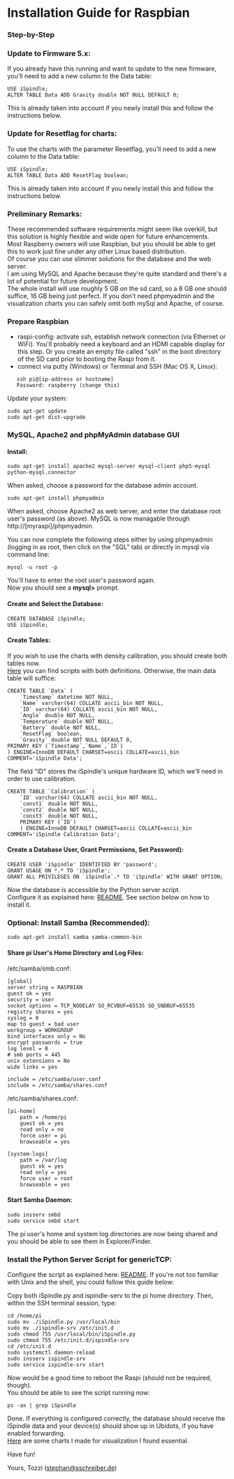 
# Installation Guide for Raspbian 
### Step-by-Step


### Update to Firmware 5.x:
If you already have this running and want to update to the new firmware, you'll need to add a new column to the Data table:

	USE iSpindle;
	ALTER TABLE Data ADD Gravity double NOT NULL DEFAULT 0;

This is already taken into account if you newly install this and follow the instructions below.

### Update for Resetflag for charts:
To use the charts with the parameter Resetflag, you'll need to add a new column to the Data table:

	USE iSpindle;
	ALTER TABLE Data ADD ResetFlag boolean;

This is already taken into account if you newly install this and follow the instructions below.

### Preliminary Remarks:

These recommended software requirements might seem like overkill, but this solution is highly flexible and wide open for future enhancements.    
Most Raspberry owners will use Raspbian, but you should be able to get this to work just fine under any other Linux based distribution.    
Of course you can use slimmer solutions for the database and the web server.    
I am using MySQL and Apache because they're quite standard and there's a lot of potential for future development.    
The whole install will use roughly 5 GB on the sd card, so a 8 GB one should suffice, 16 GB being just perfect.
If you don't need phpmyadmin and the visualization charts you can safely omit both mySql and Apache, of course.

### Prepare Raspbian 
- raspi-config: activate ssh, establish network connection (via Ethernet or WiFi). You'll probably need a keyboard and an HDMI capable display for this step. Or you create an empty file called "ssh" in the boot directory of the SD card prior to booting the Raspi from it.
- connect via putty (Windows) or Terminal and SSH (Mac OS X, Linux):
```           
   ssh pi@[ip-address or hostname] 
   Password: raspberry (change this)
```
Update your system:

	sudo apt-get update
	sudo apt-get dist-upgrade

### MySQL, Apache2 and phpMyAdmin database GUI 

#### Install:

	sudo apt-get install apache2 mysql-server mysql-client php5-mysql python-mysql.connector

When asked, choose a password for the database admin account.

	sudo apt-get install phpmyadmin

When asked, choose Apache2 as web server, and enter the database root user's password (as above).
MySQL is now managable through http://[myraspi]/phpmyadmin.

You can now complete the following steps either by using phpmyadmin (logging in as root, then click on the "SQL" tab) or directly in mysql via command line:

	mysql -u root -p

You'll have to enter the root user's password again.    
Now you should see a **mysql>** prompt.

#### Create and Select the Database:
	CREATE DATABASE iSpindle;
	USE iSpindle;

#### Create Tables:

If you wish to use the charts with density calibration, you should create both tables now.    
[Here](./MySQL_CreateTables.sql) you can find scripts with both definitions.
Otherwise, the main data table will suffice:

	CREATE TABLE `Data` (
 		`Timestamp` datetime NOT NULL,
 		`Name` varchar(64) COLLATE ascii_bin NOT NULL,
 		`ID` varchar(64) COLLATE ascii_bin NOT NULL,
 		`Angle` double NOT NULL,
 		`Temperature` double NOT NULL,
 		`Battery` double NOT NULL,
		`ResetFlag` boolean,
		`Gravity` double NOT NULL DEFAULT 0,
 	PRIMARY KEY (`Timestamp`,`Name`,`ID`)
	) ENGINE=InnoDB DEFAULT CHARSET=ascii COLLATE=ascii_bin COMMENT='iSpindle Data';

The field "ID" stores the iSpindle's unique hardware ID, which we'll need in order to use calibration.

	CREATE TABLE `Calibration` (
		`ID` varchar(64) COLLATE ascii_bin NOT NULL,
		`const1` double NOT NULL,
		`const2` double NOT NULL,
		`const3` double NOT NULL,
		PRIMARY KEY (`ID`)
		) ENGINE=InnoDB DEFAULT CHARSET=ascii COLLATE=ascii_bin COMMENT='iSpindle Calibration Data';

#### Create a Database User, Grant Permissions, Set Password):

	CREATE USER 'iSpindle' IDENTIFIED BY 'password';
	GRANT USAGE ON *.* TO 'iSpindle';
	GRANT ALL PRIVILEGES ON `iSpindle`.* TO 'iSpindle' WITH GRANT OPTION;

Now the database is accessible by the Python server script.    
Configure it as explained here: [README](./README_en.md).
See section below on how to install it.


### Optional: Install Samba (Recommended):

	sudo apt-get install samba samba-common-bin

#### Share pi User's Home Directory and Log Files:

/etc/samba/smb.conf:

	[global]
 	server string = RASPBIAN
 	guest ok = yes
 	security = user
 	socket options = TCP_NODELAY SO_RCVBUF=65535 SO_SNDBUF=65535
 	registry shares = yes
 	syslog = 0
 	map to guest = bad user
 	workgroup = WORKGROUP
 	bind interfaces only = No
 	encrypt passwords = true
 	log level = 0
	# smb ports = 445
 	unix extensions = No
 	wide links = yes

 	include = /etc/samba/user.conf
 	include = /etc/samba/shares.conf


/etc/samba/shares.conf:

	[pi-home]
    	path = /home/pi
    	guest ok = yes
    	read only = no
    	force user = pi
    	browseable = yes

	[system-logs]
    	path = /var/log
    	guest ok = yes
    	read only = yes
    	force user = root
    	browseable = yes

#### Start Samba Daemon:

	sudo insserv smbd
	sudo service smbd start

The pi user's home and system log directories are now being shared and you should be able to see them in Explorer/Finder.

### Install the Python Server Script for genericTCP:
Configure the script as explained here: [README](./README_en.md).
If you're not too familiar with Unix and the shell, you could follow this guide below:

Copy both iSpindle.py and ispindle-serv to the pi home directory.
Then, within the SSH terminal session, type:

    cd /home/pi
    sudo mv ./iSpindle.py /usr/local/bin
	sudo mv ./ispindle-srv /etc/init.d
	sudo chmod 755 /usr/local/bin/iSpindle.py
	sudo chmod 755 /etc/init.d/ispindle-srv
	cd /etc/init.d
	sudo systemctl daemon-reload
	sudo insserv ispindle-srv
	sudo service ispindle-srv start

Now would be a good time to reboot the Raspi (should not be required, though).    
You should be able to see the script running now:

    ps -ax | grep iSpindle

Done.
If everything is configured correctly, the database should receive the iSpindle data and your device(s) should show up in Ubidots, if you have enabled forwarding.    
[Here](web/README_en.md) are some charts I made for visualization I found essential.    

Have fun!

Yours,
Tozzi (stephan@sschreiber.de)

<!--stackedit_data:
eyJoaXN0b3J5IjpbLTE1NzM5MTIxMDgsMTMwNzcyNjk3NV19
-->